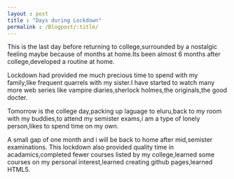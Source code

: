 ```yaml
---
layout : post
title : "Days during Lockdown"
permalink : /Blogpost/:title/
---
```


This is the last day before returning to college,surrounded by a nostalgic feeling maybe because of months at home.Its been almost 6 months after college,developed a routine at home.


Lockdown had provided me much precious time to spend with my family,like frequent quarrels with my sister.I have started to watch many more web series like vampire diaries,sherlock holmes,the originals,the good docter.


Tomorrow is the college day,packing up laguage to eluru,back to my room with my buddies,to attend my semister exams,i am a type of lonely person,likes to spend time on my own.


A small gap of one month and i will be back to home after mid,semister examinations.
This lockdown also provided quality time in acadamics,completed fewer courses listed by my college,learned some courses on my personal interest,learned creating github pages,learned HTML5.


